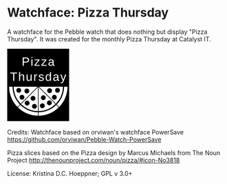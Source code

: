 Watchface: Pizza Thursday
============================

A watchface for the Pebble watch that does nothing but display "Pizza Thursday". It was created for the monthly Pizza Thursday at Catalyst IT.

![Alt text](/resources/src/images/PizzaThursday.png "Pizza Thursday")

Credits:
Watchface based on orviwan's watchface PowerSave 
https://github.com/orviwan/Pebble-Watch-PowerSave

Pizza slices based on the Pizza design by Marcus Michaels from The Noun Project 
http://thenounproject.com/noun/pizza/#icon-No3818 

License: Kristina D.C. Hoeppner; GPL v 3.0+

